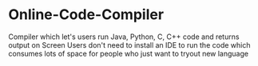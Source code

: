 # Online-Code-Compiler

Compiler which let's users run Java, Python, C, C++ code and returns output on Screen
Users don't need to install an IDE to run the code which consumes lots of space for people who just want to tryout new language

